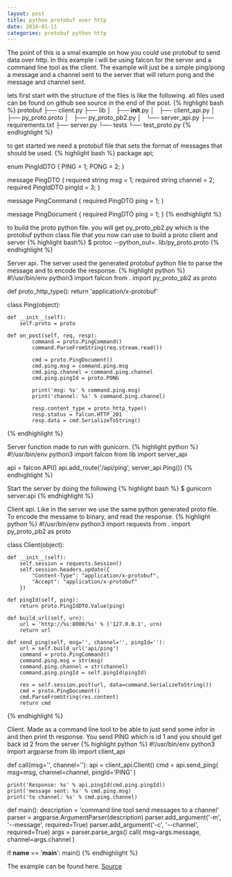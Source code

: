 ```yaml
---
layout: post
title: python protobuf over http
date: 2016-01-11
categories: protobuf python http
---
```


The point of this is a smal example on how you could use protobuf to send data over http. In this example i will be using falcon for the server and a command line tool as the client. The example will just be a simple ping/pong a message and a channel sent to the server that will return pong and the message and channel sent. 

lets first start with the structure of the files is like the following. all files used can be found on github see source in the end of the post.
{% highlight bash %}
protobuf
├── client.py
├── lib
│   ├── __init__.py
│   ├── client_api.py
│   ├── py_proto.proto
│   ├── py_proto_pb2.py
│   └── server_api.py
├── requirements.txt
├── server.py
└── tests
    └── test_proto.py
{% endhighlight %}


to get started we need a protobuf file that sets the format of messages that should be used.
{% highlight bash %}
package api;

enum PingIdDTO {
    PING = 1;
    PONG = 2;
}

message PingDTO {
    required string msg = 1;
    required string channel = 2;
    required PingIdDTO pingId = 3;
}

message PingCommand {
    required PingDTO ping = 1;
}

message PingDocument {
    required PingDTO ping = 1;
}
{% endhighlight %}

to build the proto python file. you will get py\_proto\_pb2.py which is the protobuf python class file that you now can use to build a proto client and server
{% highlight bash%}
$ protoc --python_out=. lib/py_proto.proto
{% endhighlight %}


Server api. The server used the generated protobuf python file to parse the message and to encode the response.
{% highlight python %}
#!/usr/bin/env python3
import falcon
from . import py_proto_pb2 as proto

def proto_http_type():
    return 'application/x-protobuf'

class Ping(object):

    def __init__(self):
        self.proto = proto

    def on_post(self, req, resp):
            command = proto.PingCommand()
            command.ParseFromString(req.stream.read())

            cmd = proto.PingDocument()
            cmd.ping.msg = command.ping.msg
            cmd.ping.channel = command.ping.channel
            cmd.ping.pingId = proto.PONG

            print('msg: %s' % command.ping.msg)
            print('channel: %s' % command.ping.channel)

            resp.content_type = proto_http_type()
            resp.status = falcon.HTTP_201
            resp.data = cmd.SerializeToString()
{% endhighlight %}


Server function made to run with gunicorn.
{% highlight python %}
#!/usr/bin/env python3
import falcon
from lib import server_api

api = falcon.API()
api.add_route('/api/ping', server_api.Ping())
{% endhighlight %}


Start the server by doing the following
{% highlight bash %}
$ gunicorn server:api
{% endhighlight %}


Client api. Like in the server we use the same python generated proto file. To encode the messame to binary, and read the response.
{% highlight python %}
#!/usr/bin/env python3
import requests
from . import py_proto_pb2 as proto

class Client(object):

    def __init__(self):
        self.session = requests.Session()
        self.session.headers.update({
            "Content-Type": "application/x-protobuf",
            "Accept": "application/x-protobuf"
        })

    def pingId(self, ping):
        return proto.PingIdDTO.Value(ping)

    def build_url(self, urn):
        url = 'http://%s:8000/%s' % ('127.0.0.1', urn)
        return url

    def send_ping(self, msg='', channel='', pingId=''):
        url = self.build_url('api/ping')
        command = proto.PingCommand()
        command.ping.msg = str(msg)
        command.ping.channel = str(channel)
        command.ping.pingId = self.pingId(pingId)

        res = self.session.post(url, data=command.SerializeToString())
        cmd = proto.PingDocument()
        cmd.ParseFromString(res.content)
        return cmd
{% endhighlight %}


Client. Made as a command line tool to be able to just send some infor in and then print th response. You send PING which is id 1 and you should get back id 2 from the server
{% highlight python %}
#!/usr/bin/env python3
import argparse
from lib import client_api

def call(msg='', channel=''):
    api = client_api.Client()
    cmd = api.send_ping(
        msg=msg,
        channel=channel,
        pingId='PING'
        )

    print('Response: %s' % api.pingId(cmd.ping.pingId))
    print('message sent: %s' % cmd.ping.msg)
    print('to channel: %s' % cmd.ping.channel)

def main():
    description = 'command line tool send messages to a channel'
    parser = argparse.ArgumentParser(description)
    parser.add_argument('-m', '--message', required=True)
    parser.add_argument('-c', '--channel', required=True)
    args = parser.parse_args()
    call(
        msg=args.message,
        channel=args.channel
        )

if __name__ == '__main__':
    main()
{% endhighlight %}


The example can be found here. [Source](https://github.com/mad01/examples/tree/master/protobuf)
